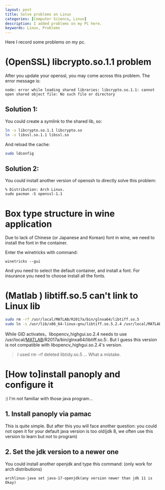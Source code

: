 ```yaml
---
layout: post
title: Solve problems on Linux
categories: [Computer Science, Linux]
description: I added problems on my PC here.
keywords: Linux, Problems
---
```


Here I record some problems on my pc.

# (OpenSSL) libcrypto.so.1.1 problem

After you update your openssl, you may come across this problem. The error message is: 

```
node: error while loading shared libraries: libcrypto.so.1.1: cannot open shared object file: No such file or directory
```

## Solution 1: 
You could create a symlink to the shared lib, so: 
```sh
ln -s libcrypto.so.1.1 libcrypto.so
ln -s libssl.so.1.1 libssl.so
```

And reload the cache: 

```sh
sudo ldconfig
```

## Solution 2: 
You could install another version of openssh to directly solve this problem: 

```
% Distribution: Arch Linux.
sudo pacman -S openssl-1.1
```

# Box type structure in wine application

Due to lack of Chinese (or Japanese and Korean) font in wine, we need to install the font in the container.

Enter the winetricks with command: 

```
winetricks --gui
```

And you need to select the default container, and install a font. For insurance you need to choose install all the fonts.

# (Matlab ) libtiff.so.5 can't link to Linux lib

```sh
sudo rm -rf /usr/local/MATLAB/R2017a/bin/glnxa64/libtiff.so.5
sudo ln -s /usr/lib/x86_64-linux-gnu/libtiff.so.5.2.4 /usr/local/MATLAB/R2017a/bin/glnxa64/libtiff.so.5
```

While GID activates，libopencv_highgui.so.2.4 needs to use /usr/local/[MATLAB](https://so.csdn.net/so/search?q=MATLAB&spm=1001.2101.3001.7020)/R2017a/bin/glnxa64/libtiff.so.5:. But I guess this version is not compatible with libopencv_highgui.so.2.4's version.

> I used rm -rf deleted libtidy.so.5 ... What a mistake. 

# [How to]install panoply and configure it

:) I'm not familiar with those java program... 

## 1. Install panoply via pamac

This is quite simple. But after this you will face another question: you could not open it for your default java version is too old(jdk 8, we often use this version to learn but not to program)

## 2. Set the jdk version to a newer one

You could install another openjdk and type this command: (only work for arch distributions)

```
archlinux-java set java-17-openjdk(any version newer than jdk 11 is Okay)
```

